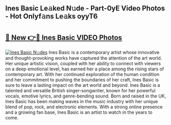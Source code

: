 ## Ines Basic Le𝚊ked N𝚞de - Part-0yE Video Photos - Hot Onlyf𝚊ns Le𝚊ks oyyT6

# <h2><a href="http://ac4662.deff.icu/?id=Ines+Basic">🔗 New 👉🔴 Ines Basic VIDEO Photos</a></h2>

[![Ines Basic N𝚞des](https://i.imgur.com/rIISA9y.gif)](http://ac4662.deff.icu/?id=Ines+Basic)
Ines Basic is a contemporary artist whose innovative and thought-provoking works have captured the attention of the art world. Her unique artistic vision, coupled with her ability to connect with viewers on a deep emotional level, has earned her a place among the rising stars of contemporary art. With her continued exploration of the human condition and her commitment to pushing the boundaries of her craft, Ines Basic is sure to leave a lasting impact on the art world and beyond. Ines Basic is a talented and versatile British singer-songwriter, known for her powerful vocals, emotive lyrics, and genre-bending sound. Born and raised in the UK, Ines Basic has been making waves in the music industry with her unique blend of pop, rock, and electronic elements. With a strong online presence and a growing fan base, Ines Basic is an artist to watch in the years to come.
